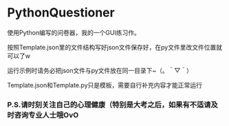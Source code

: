 # PythonQuestioner

使用Python编写的问卷器，我的一个GUI练习作。

按照Template.json里的文件结构写好json文件保存好，在py文件里改文件位置就可以了w

运行示例时请务必把json文件与py文件放在同一目录下~（。＾▽＾）

Template.json和Template.py只是模板，需要自行补充内容才能正常运行

### P.S.请时刻关注自己的心理健康（特别是大考之后，如果有不适请及时咨询专业人士哦OvO
